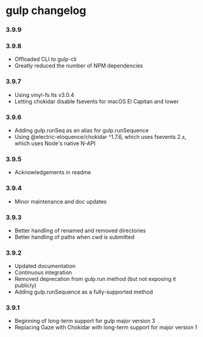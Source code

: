 # gulp changelog

### 3.9.9

### 3.9.8
* Offloaded CLI to gulp-cli
* Greatly reduced the number of NPM dependencies

### 3.9.7
* Using vinyl-fs lts v3.0.4
* Letting chokidar disable fsevents for macOS El Capitan and lower

### 3.9.6
* Adding gulp.runSeq as an alias for gulp.runSequence
* Using @electric-eloquence/chokidar ^1.7.6, which uses fsevents 2.x, which uses Node's native N-API

### 3.9.5
* Acknowledgements in readme

### 3.9.4
* Minor maintenance and doc updates

### 3.9.3
* Better handling of renamed and removed directories
* Better handling of paths when cwd is submitted

### 3.9.2
* Updated documentation
* Continuous integration
* Removed deprecation from gulp.run method (but not exposing it publicly)
* Adding gulp.runSequence as a fully-supported method

### 3.9.1
* Beginning of long-term support for gulp major version 3
* Replacing Gaze with Chokidar with long-term support for major version 1
